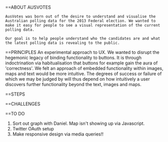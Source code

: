 ==ABOUT AUSVOTES

	AusVotes was born out of the desire to understand and visualise the Australian polling data for the 2013 Federal election. We wanted to make it easy for people to see a visual representation of the current polling data.

	Our goal is to help people understand who the candidates are and what the latest polling data is revealing to the public.

==PRINCIPLES
An experimental approach to UX. We wanted to disrupt the hegemonic legacy of binding functionality to buttons. It is through indoctrination via habitualisation that buttons for example gain the aura of 'correctness'. We felt an approach of embedded functionality within images, maps and text would be more intuitive. The degrees of success or failure of which we may be judged by will thus depend on how intuitively a user discovers further functionality beyond the text, images and maps.


==STEPS

==CHALLENGES


==TO DO 
1. Sort out graph with Daniel. Map isn't showing up via Javascript.
2. Twitter OAuth setup
3. Make responsive design via media queries!!